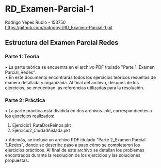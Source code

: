 # RD_Examen-Parcial-1
Rodrigo Yepes Rubio - 153750 <br>
https://github.com/rodrigoyr/RD_Examen-Parcial-1.git

## Estructura del Examen Parcial Redes
### Parte 1: Teoría
•	La parte teórica se encuentra en el archivo PDF titulado "Parte 1_Examen Parcial_Redes".<br>
•	En este documento encontrarás todos los ejercicios teóricos resueltos de manera detallada y organizada. Al final del archivo, después de los ejercicios, se encuentran las referencias utilizadas para la resolución. <br>
### Parte 2: Práctica
•	La parte práctica está dividida en dos archivos .pkt, correspondientes a los ejercicios realizados: <br>
1.	Ejercicio1_RutaDosReinos.pkt <br>
2.	Ejercicio2_CiudadAislada.pkt <br>

•	Además, se incluye un archivo PDF titulado "Parte 2_Examen Parcial 1_Redes", donde se describe paso a paso cómo se completaron los ejercicios prácticos. Al final de este archivo se detallan los problemas encontrados durante la resolución de los ejercicios y las soluciones propuestas.
